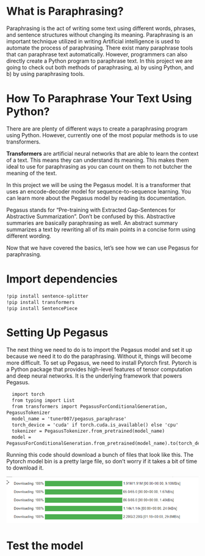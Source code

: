 # What is Paraphrasing?
Paraphrasing is the act of writing some text using different words, phrases, and sentence structures without changing its meaning. Paraphrasing is an important technique utilized in writing
Artificial intelligence is used to automate the process of paraphrasing. There exist many paraphrase tools that can paraphrase text automatically. However, programmers can also directly create a Python program to paraphrase text.
In this project we are going to check out both methods of paraphrasing, a) by using Python, and b) by using paraphrasing tools.
# How To Paraphrase Your Text Using Python?
There are are plenty of different ways to create a paraphrasing program using Python. However, currently one of the most popular methods is to use transformers.

**Transformers** are artificial neural networks that are able to learn the context of a text. This means they can understand its meaning. This makes them ideal to use for paraphrasing as you can count on them to not butcher the meaning of the text.

In this project we will be using the Pegasus model. It is a transformer that uses an encode-decoder model for sequence-to-sequence learning. You can learn more about the Pegasus model by reading its documentation.

Pegasus stands for “Pre-training with Extracted Gap-Sentences for Abstractive Summarization”. Don’t be confused by this. Abstractive summaries are basically paraphrasing as well. An abstract summary summarizes a text by rewriting all of its main points in a concise form using different wording. 

Now that we have covered the basics, let’s see how we can use Pegasus for paraphrasing.
# Import dependencies
``` 
!pip install sentence-splitter
!pip install transformers
!pip install SentencePiece 
```
# Setting Up Pegasus 
The next thing we need to do is to import the Pegasus model and set it up because we need it to do the paraphrasing. Without it, things will become more difficult.
To  set up Pegasus, we need to install Pytorch first. Pytorch is a Python package that provides high-level features of tensor computation and deep neural networks. It is the underlying framework that powers Pegasus.
``` 
  import torch
  from typing import List
  from transformers import PegasusForConditionalGeneration, PegasusTokenizer 
  model_name = 'tuner007/pegasus_paraphrase' 
  torch_device = 'cuda' if torch.cuda.is_available() else 'cpu'
  tokenizer = PegasusTokenizer.from_pretrained(model_name)
  model = PegasusForConditionalGeneration.from_pretrained(model_name).to(torch_device)
``` 
Running this code should download a bunch of files that look like this. The Pytorch model bin is a pretty large file, so don’t worry if it takes a bit of time to download it.

![image](https://github.com/inesgh1/Paraphrasing-Web-App/blob/main/set_peagasus.png)

# Test the model

















